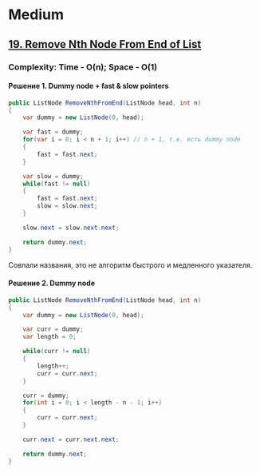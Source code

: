# Medium

## [19. Remove Nth Node From End of List](https://leetcode.com/problems/remove-nth-node-from-end-of-list/description/)

### Complexity: Time - O(n); Space - O(1)

#### Решение 1. Dummy node + fast & slow pointers

```cs
public ListNode RemoveNthFromEnd(ListNode head, int n) 
{
    var dummy = new ListNode(0, head);

    var fast = dummy;
    for(var i = 0; i < n + 1; i++) // n + 1, т.к. есть dummy node
    {
        fast = fast.next;
    }

    var slow = dummy;
    while(fast != null)
    {
        fast = fast.next;
        slow = slow.next;
    }

    slow.next = slow.next.next;

    return dummy.next;
}
```

Совпали названия, это не алгоритм быстрого и медленного указателя.

#### Решение 2. Dummy node
```cs
public ListNode RemoveNthFromEnd(ListNode head, int n) 
{
    var dummy = new ListNode(0, head);

    var curr = dummy;
    var length = 0;

    while(curr != null)
    {
        length++;
        curr = curr.next;
    }

    curr = dummy;
    for(int i = 0; i < length - n - 1; i++)
    {
        curr = curr.next;
    }

    curr.next = curr.next.next;

    return dummy.next;
}
```




